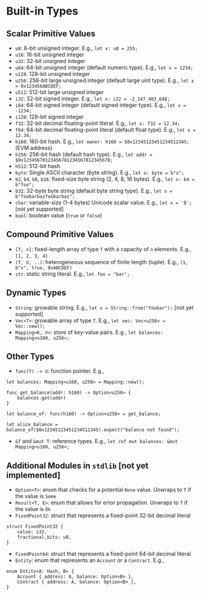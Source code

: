 # Built-in Types

## Scalar Primitive Values

- `u8`: 8-bit unsigned integer. E.g., `let x: u8 = 255;`
- `u16`: 16-bit unsigned integer
- `u32`: 32-bit unsigned integer
- `u64`: 64-bit unsigned integer (default numeric type). E.g., `let x = 1234;`
- `u128`: 128-bit unsigned integer
- `u256`: 256-bit large unsigned integer (default large uint type). E.g., `let x = 0x123456ABCDEF;`
- `u512`: 512-bit large unsigned integer
- `i32`: 32-bit signed integer. E.g., `let x: i32 = -2_147_483_648;`
- `i64`: 64-bit signed integer (default signed integer type). E.g., `let x = -1234;`
- `i128`: 128-bit signed integer
- `f32`: 32-bit decimal floating-point literal. E.g., `let x: f32 = 12.34;`
- `f64`: 64-bit decimal floating-point literal (default float type). E.g., `let x = 12.34;`
- `h160`: 160-bit hash. E.g., `let owner: h160 = $0x12345123451234512345;` (EVM address)
- `h256`: 256-bit hash (default hash type). E.g., `let addr = $0x12345678123456781234567812345678;`
- `h512`: 512-bit hash
- `byte`: Single ASCII character (byte string). E.g., `let x: byte = b"x";`
- `b2`, `b4`, `b8`, `b16`: fixed-size byte string (2, 4, 8, 16 bytes). E.g., `let x: b4 = b"foo";`
- `b32`: 32-byte byte string (default byte string type). E.g., `let x = b"foobarbazfoobarbaz";`
- `char`: variable-size (1-4 bytes) Unicode scalar value. E.g., `let x = 'ß';` [not yet supported]
- `bool`: boolean value (`true` or `false`)

## Compound Primitive Values

- `[T; n]`: fixed-length array of type `T` with a capacity of `n` elements. E.g., `[1, 2, 3, 4]`
- `(T, U, ..)`: heterogeneous sequence of finite length (tuple). E.g., `(1, b"x", true, 0xABCDEF)`
- `str`: static string literal. E.g., `let foo = "bar";`

## Dynamic Types

- `String`: growable string. E.g., `let x = String::from("foobar");` [not yet supported]
- `Vec<T>`: growable array of type `T`. E.g., `let vec: Vec<u256> = Vec::new();`
- `Mapping<K, V>`: store of key-value pairs. E.g., `let balances: Mapping<u160, u256>;`

## Other Types

- `func(T) -> U`: function pointer. E.g.,
```
let balances: Mapping<u160, u256> = Mapping::new();

func get_balance(addr: h160) -> Option<u256> {
    balances.get(addr)
}

let balance_of: func(h160) -> Option<u256> = get_balance;

let alice_balance = balance_of($0x12345123451234512345).expect("balance not found");
```
- `&T` and `&mut T`: reference types. E.g., `let ref mut balances: &mut Mapping<u160, u256>;`

## Additional Modules in `stdlib` [not yet implemented]

- `Option<T>`: enum that checks for a potential `None` value. Unwraps to `T` if the value is `Some`
- `Result<T, E>`: enum that allows for error propagation.  Unwraps to `T` if the value is `Ok`
- `FixedPoint32`: struct that represents a fixed-point 32-bit decimal literal
```
struct FixedPoint32 {
    value: i32,
    fractional_bits: u8,
}
```
- `FixedPoint64`: struct that represents a fixed-point 64-bit decimal literal
- `Entity`: enum that represents an `Account` or a `Contract`. E.g.,
```
enum Entity<A: Hash, B> {
    Account { address: A, balance: Option<B> },
    Contract { address: A, balance: Option<B> },
}
```

